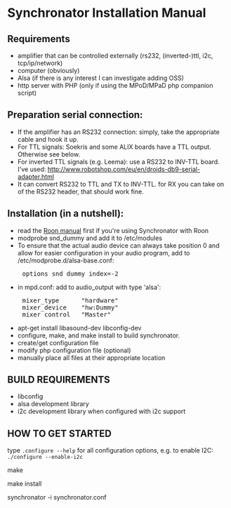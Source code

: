 # Synchronator Installation Manual

## Requirements
- amplifier that can be controlled externally (rs232, (inverted-)ttl, i2c, tcp/ip/network)
- computer (obviously)
- Alsa (if there is any interest I can investigate adding OSS)
- http server with PHP (only if using the MPoD/MPaD php companion script)

## Preparation serial connection:
- If the amplifier has an RS232 connection: simply, take the appropriate cable and hook it up.
- For TTL signals: Soekris and some ALIX boards have a TTL output. Otherwise see below.
- For inverted TTL signals (e.g. Leema): use a RS232 to INV-TTL board.
I've used: http://www.robotshop.com/eu/en/droids-db9-serial-adapter.html
- It can convert RS232 to TTL and TX to INV-TTL. for RX you can take on of the RS232 header, that should work fine.

## Installation (in a nutshell):
- read the [Roon manual](INSTALL_ROON.md) first if you're using Synchronator with Roon
- modprobe snd_dummy and add it to /etc/modules
- To ensure that the actual audio device can always take position 0 and allow for easier configuration in your audio program, add to /etc/modprobe.d/alsa-base.conf: 
<pre>
    options snd_dummy index=-2
</pre>
- in mpd.conf: add to audio_output with type 'alsa':
<pre>
	mixer_type	    "hardware"
	mixer_device	"hw:Dummy"
	mixer_control	"Master"
</pre>
- apt-get install libasound-dev libconfig-dev
- configure, make, and make install to build synchronator.
- create/get configuration file
- modify php configuration file (optional)
- manually place all files at their appropriate location

## BUILD REQUIREMENTS
- libconfig
- alsa development library
- i2c development library when configured with i2c support


## HOW TO GET STARTED
type ```.configure --help``` for all configuration options, e.g. to enable I2C:
```./configure --enable-i2c```

make

make install

synchronator -i synchronator.conf
